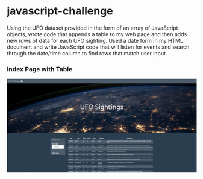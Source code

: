 # javascript-challenge


Using the UFO dataset provided in the form of an array of JavaScript objects, wrote code that appends a table to my web page and then adds new rows of data for each UFO sighting.
Used a date form in my HTML document and write JavaScript code that will listen for events and search through the date/time column to find rows that match user input.

### Index Page with Table ###
![](Images/index.PNG) 
